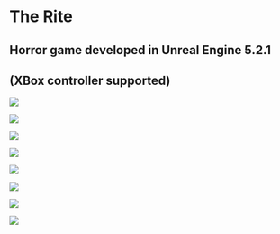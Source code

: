 # The Rite

## Horror game developed in Unreal Engine 5.2.1

## (XBox controller supported)

![](https://i.postimg.cc/gJNj5kXY/The-Rite-6-6-2024-12-10-28-PM.png)

![](https://i.postimg.cc/xjLvSV6S/1.png)


![](https://i.postimg.cc/MTWXdjGP/The-Rite-6-6-2024-12-14-24-PM.png)




![](https://i.postimg.cc/httTxzcS/5.png)


![](https://i.postimg.cc/d07CHbhp/6.png)


![](https://i.postimg.cc/3NqR8SFV/The-Rite-6-6-2024-12-11-10-PM.png)


![](https://i.postimg.cc/nLKC41n9/The-Rite-6-6-2024-12-09-02-PM.png)


![](https://i.postimg.cc/T111XMgn/The-Rite-6-6-2024-12-14-37-PM.png)

